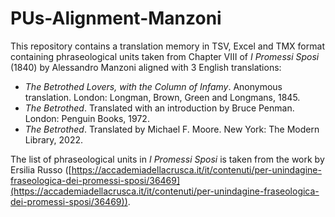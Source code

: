 # PUs-Alignment-Manzoni
This repository contains a translation memory in TSV, Excel and TMX format containing phraseological units taken from Chapter VIII of _I Promessi Sposi_ (1840) by Alessandro Manzoni aligned with 3 English translations:
- _The Betrothed Lovers, with the Column of Infamy_. Anonymous translation. London: Longman, Brown, Green and Longmans, 1845.
- _The Betrothed_. Translated with an introduction by Bruce Penman. London: Penguin Books, 1972. 
- _The Betrothed_. Translated by Michael F. Moore. New York: The Modern Library, 2022. 

The list of phraseological units in _I Promessi Sposi_ is taken from the work by Ersilia Russo ([https://accademiadellacrusca.it/it/contenuti/per-unindagine-fraseologica-dei-promessi-sposi/36469](https://accademiadellacrusca.it/it/contenuti/per-unindagine-fraseologica-dei-promessi-sposi/36469)).
